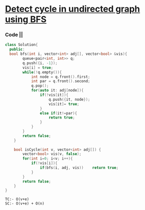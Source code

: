 # [Detect cycle in undirected graph using BFS](https://practice.geeksforgeeks.org/problems/detect-cycle-in-an-undirected-graph/1)

### Code ||

``` .cpp
class Solution{
  public:
  bool bfs(int i, vector<int> adj[], vector<bool> &vis){
        queue<pair<int, int>> q;
        q.push({i, -1});
        vis[i] = true;
        while(!q.empty()){
            int node = q.front().first;
            int par = q.front().second;
            q.pop();
            for(auto it: adj[node]){
                if(!vis[it]){
                    q.push({it, node});
                    vis[it]= true;
                }
                else if(it!=par){
                    return true;
                }
            }
        }
        return false;
    }
    
    bool isCycle(int v, vector<int> adj[]) {
        vector<bool> vis(v, false);
        for(int i=0; i<v; i++){
            if(!vis[i]){
                if(bfs(i, adj, vis))    return true;
            }
        }
        return false;
    }
}
```

```
TC:- O(v+e)
SC:- O(v+e) + O(n)
```
